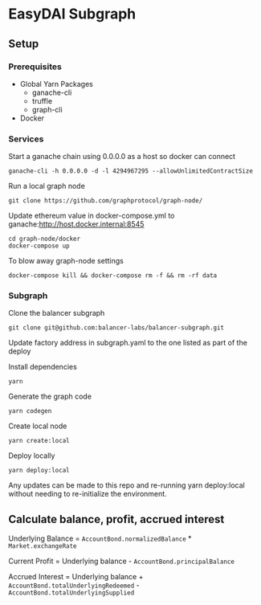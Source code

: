 # EasyDAI Subgraph

## Setup

### Prerequisites

* Global Yarn Packages
  * ganache-cli
  * truffle
  * graph-cli
* Docker 

### Services

Start a ganache chain using 0.0.0.0 as a host so docker can connect

```
ganache-cli -h 0.0.0.0 -d -l 4294967295 --allowUnlimitedContractSize
```

Run a local graph node

```
git clone https://github.com/graphprotocol/graph-node/
```

Update ethereum value in docker-compose.yml to ganache:http://host.docker.internal:8545

```
cd graph-node/docker
docker-compose up
```

To blow away graph-node settings

```
docker-compose kill && docker-compose rm -f && rm -rf data
```


### Subgraph

Clone the balancer subgraph

```
git clone git@github.com:balancer-labs/balancer-subgraph.git
```

Update factory address in subgraph.yaml to the one listed as part of the deploy

Install dependencies

```
yarn
```

Generate the graph code

```
yarn codegen
```

Create local node

```
yarn create:local
```

Deploy locally

```
yarn deploy:local
```

Any updates can be made to this repo and re-running yarn deploy:local without needing to re-initialize the environment.


## Calculate balance, profit, accrued interest 

Underlying Balance = `AccountBond.normalizedBalance` * `Market.exchangeRate`

Current Profit = Underlying balance - `AccountBond.principalBalance`

Accrued Interest = Underlying balance + `AccountBond.totalUnderlyingRedeemed` - `AccountBond.totalUnderlyingSupplied`